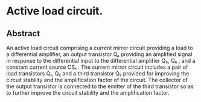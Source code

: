 # Active load circuit.

## Abstract
An active load circuit comprising a current mirror circuit providing a load to a differential amplifier, an output transistor Q₄ providing an amplified signal in response to the differential input to the differential amplifier Q₅, Q₆ , and a constant current source CS₁ . The current mirror circuit includes a pair of load transistors Q₁, Q₂ and a third transistor Q₃ provided for improving the circuit stability and the amplification factor of the circuit. The collector of the output transistor is connected to the emitter of the third transistor so as to further improve the circuit stability and the amplification factor.
